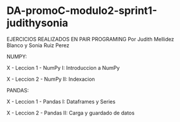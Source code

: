 # DA-promoC-modulo2-sprint1-judithysonia

EJERCICIOS REALIZADOS EN PAIR PROGRAMING
Por Judith Mellidez Blanco y Sonia Ruiz Perez

NUMPY:

X - Leccion 1 - NumPy I: Introduccion a NumPy

X - Leccion 2 - NumPy II: Indexacion 


PANDAS:

X - Leccion 1 - Pandas I: Dataframes y Series

X - Leccion 2 - Pandas II: Carga y guardado de datos
